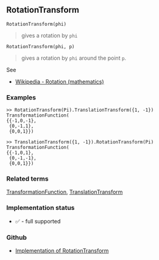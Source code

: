 ## RotationTransform

```
RotationTransform(phi)
```

> gives a rotation by `phi`

```
RotationTransform(phi, p)
```

> gives a rotation by `phi`  around the point `p`.

See
* [Wikipedia - Rotation (mathematics)](https://en.wikipedia.org/wiki/Rotation_(mathematics))

### Examples


```
>> RotationTransform(Pi).TranslationTransform({1, -1})
TransformationFunction(
{{-1,0,-1},
 {0,-1,1},
 {0,0,1}})
 
>> TranslationTransform({1, -1}).RotationTransform(Pi)
TransformationFunction(
{{-1,0,1},
 {0,-1,-1},
 {0,0,1}})
```

### Related terms
[TransformationFunction](TransformationFunction.md), [TranslationTransform](TranslationTransform.md)

### Implementation status

* &#x2705; - full supported

### Github

* [Implementation of RotationTransform](https://github.com/axkr/symja_android_library/blob/master/symja_android_library/matheclipse-core/src/main/java/org/matheclipse/core/builtin/TensorFunctions.java#L1031) 
